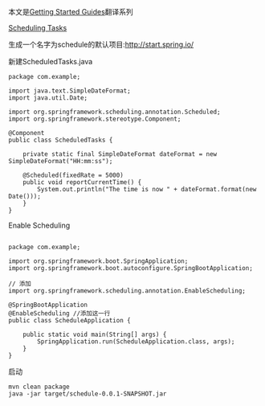 本文是[Getting Started Guides](https://spring.io/guides)翻译系列

[Scheduling Tasks](https://spring.io/guides/gs/scheduling-tasks/)

生成一个名字为schedule的默认项目:http://start.spring.io/


新建ScheduledTasks.java

```
package com.example;

import java.text.SimpleDateFormat;
import java.util.Date;

import org.springframework.scheduling.annotation.Scheduled;
import org.springframework.stereotype.Component;

@Component
public class ScheduledTasks {

    private static final SimpleDateFormat dateFormat = new SimpleDateFormat("HH:mm:ss");

    @Scheduled(fixedRate = 5000)
    public void reportCurrentTime() {
        System.out.println("The time is now " + dateFormat.format(new Date()));
    }
}

```

Enable Scheduling


```

package com.example;

import org.springframework.boot.SpringApplication;
import org.springframework.boot.autoconfigure.SpringBootApplication;

// 添加
import org.springframework.scheduling.annotation.EnableScheduling;

@SpringBootApplication
@EnableScheduling //添加这一行
public class ScheduleApplication {

	public static void main(String[] args) {
		SpringApplication.run(ScheduleApplication.class, args);
	}
}
```



启动

```
mvn clean package
java -jar target/schedule-0.0.1-SNAPSHOT.jar
```

